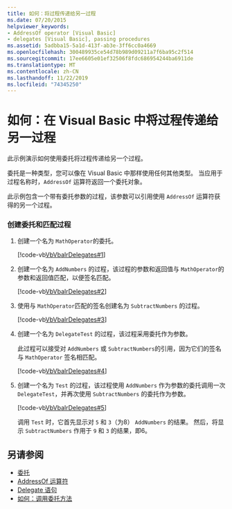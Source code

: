 ```yaml
---
title: 如何：将过程传递给另一过程
ms.date: 07/20/2015
helpviewer_keywords:
- AddressOf operator [Visual Basic]
- delegates [Visual Basic], passing procedures
ms.assetid: 5adbba15-5a1d-413f-ab3e-3ff6cc0a4669
ms.openlocfilehash: 300489935ce54d78b989d09211a7f6ba95c2f514
ms.sourcegitcommit: 17ee6605e01ef32506f8fdc686954244ba6911de
ms.translationtype: MT
ms.contentlocale: zh-CN
ms.lasthandoff: 11/22/2019
ms.locfileid: "74345250"
---
```

# <a name="how-to-pass-procedures-to-another-procedure-in-visual-basic"></a>如何：在 Visual Basic 中将过程传递给另一过程
此示例演示如何使用委托将过程传递给另一个过程。  
  
 委托是一种类型，您可以像在 Visual Basic 中那样使用任何其他类型。 当应用于过程名称时，`AddressOf` 运算符返回一个委托对象。  
  
 此示例包含一个带有委托参数的过程，该参数可以引用使用 `AddressOf` 运算符获得的另一个过程。  
  
### <a name="create-the-delegate-and-matching-procedures"></a>创建委托和匹配过程  
  
1. 创建一个名为 `MathOperator`的委托。  
  
     [!code-vb[VbVbalrDelegates#1](~/samples/snippets/visualbasic/VS_Snippets_VBCSharp/VbVbalrDelegates/VB/Class1.vb#1)]  
  
2. 创建一个名为 `AddNumbers` 的过程，该过程的参数和返回值与 `MathOperator`的参数和返回值匹配，以便签名匹配。  
  
     [!code-vb[VbVbalrDelegates#2](~/samples/snippets/visualbasic/VS_Snippets_VBCSharp/VbVbalrDelegates/VB/Class1.vb#2)]  
  
3. 使用与 `MathOperator`匹配的签名创建名为 `SubtractNumbers` 的过程。  
  
     [!code-vb[VbVbalrDelegates#3](~/samples/snippets/visualbasic/VS_Snippets_VBCSharp/VbVbalrDelegates/VB/Class1.vb#3)]  
  
4. 创建一个名为 `DelegateTest` 的过程，该过程采用委托作为参数。  
  
     此过程可以接受对 `AddNumbers` 或 `SubtractNumbers`的引用，因为它们的签名与 `MathOperator` 签名相匹配。  
  
     [!code-vb[VbVbalrDelegates#4](~/samples/snippets/visualbasic/VS_Snippets_VBCSharp/VbVbalrDelegates/VB/Class1.vb#4)]  
  
5. 创建一个名为 `Test` 的过程，该过程使用 `AddNumbers` 作为参数的委托调用一次 `DelegateTest`，并再次使用 `SubtractNumbers` 的委托作为参数。  
  
     [!code-vb[VbVbalrDelegates#5](~/samples/snippets/visualbasic/VS_Snippets_VBCSharp/VbVbalrDelegates/VB/Class1.vb#5)]  
  
     调用 `Test` 时，它首先显示对 `5` 和 `3`（为8） `AddNumbers` 的结果。 然后，将显示 `SubtractNumbers` 作用于 `9` 和 `3` 的结果，即6。  
  
## <a name="see-also"></a>另请参阅

- [委托](../../../../visual-basic/programming-guide/language-features/delegates/index.md)
- [AddressOf 运算符](../../../../visual-basic/language-reference/operators/addressof-operator.md)
- [Delegate 语句](../../../../visual-basic/language-reference/statements/delegate-statement.md)
- [如何：调用委托方法](../../../../visual-basic/programming-guide/language-features/delegates/how-to-invoke-a-delegate-method.md)
